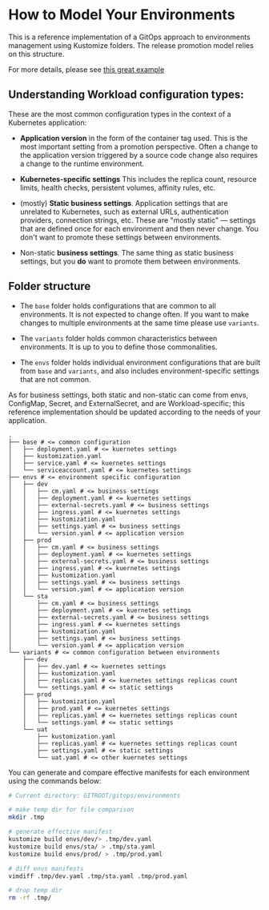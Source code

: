 # How to Model Your Environments

This is a reference implementation of a GitOps approach to environments management using Kustomize folders. The release
promotion model relies on this structure.

For more details, please see [this great example](
https://github.com/kostis-codefresh/gitops-environment-promotion)

## Understanding Workload configuration types:

These are the most common configuration types in the context of a Kubernetes application:

* **Application version** in the form of the container tag used.
  This is the most important setting from a promotion perspective.
  Often a change to the application version triggered by a source code change also requires a
  change to the runtime environment.

* **Kubernetes-specific settings** This includes the replica count, resource limits, health checks, persistent volumes,
  affinity rules, etc.

* (mostly) **Static business settings**.
  Application settings that are unrelated to Kubernetes, such as external URLs, authentication providers, connection
  strings, etc. These are "mostly static" — settings that are defined once for each environment and then never change.
  You don't want to promote these settings between environments.

* Non-static **business settings**.
  The same thing as static business settings, but you **do** want to promote them between environments.

## Folder structure

* The `base` folder holds configurations that are common to all environments.
  It is not expected to change often.
  If you want to make changes to multiple environments at the same time please use `variants`.

* The `variants` folder holds common characteristics between environments.
  It is up to you to define those commonalities.

* The `envs` folder holds individual environment configurations that are built from `base` and `variants`, and also
  includes
  environment-specific settings that are not common.

As for business settings, both static and non-static can come from envs, ConfigMap, Secret, and ExternalSecret, and are
Workload-specific; this reference implementation should be updated according to the needs of your application.

```
.
├── base # <= common configuration
│   ├── deployment.yaml # <= kuernetes settings
│   ├── kustomization.yaml
│   ├── service.yaml # <= kuernetes settings
│   └── serviceaccount.yaml # <= kuernetes settings
├── envs # <= environment specific configuration
│   ├── dev
│   │   ├── cm.yaml # <= business settings
│   │   ├── deployment.yaml # <= kuernetes settings
│   │   ├── external-secrets.yaml # <= business settings
│   │   ├── ingress.yaml # <= kuernetes settings
│   │   ├── kustomization.yaml
│   │   ├── settings.yaml # <= business settings
│   │   └── version.yaml # <= application version 
│   ├── prod
│   │   ├── cm.yaml # <= business settings
│   │   ├── deployment.yaml # <= kuernetes settings
│   │   ├── external-secrets.yaml # <= business settings
│   │   ├── ingress.yaml # <= kuernetes settings
│   │   ├── kustomization.yaml
│   │   ├── settings.yaml # <= business settings
│   │   └── version.yaml # <= application version
│   └── sta
│       ├── cm.yaml # <= business settings
│       ├── deployment.yaml # <= kuernetes settings
│       ├── external-secrets.yaml # <= business settings
│       ├── ingress.yaml # <= kuernetes settings
│       ├── kustomization.yaml
│       ├── settings.yaml # <= business settings
│       └── version.yaml # <= application version
└── variants # <= common configuration between environments
    ├── dev
    │   ├── dev.yaml # <= kuernetes settings
    │   ├── kustomization.yaml
    │   ├── replicas.yaml # <= kuernetes settings replicas count
    │   └── settings.yaml # <= static settings
    ├── prod
    │   ├── kustomization.yaml
    │   ├── prod.yaml # <= kuernetes settings
    │   ├── replicas.yaml # <= kuernetes settings replicas count
    │   └── settings.yaml # <= static settings
    └── uat
        ├── kustomization.yaml
        ├── replicas.yaml # <= kuernetes settings replicas count
        ├── settings.yaml # <= static settings
        └── uat.yaml # <= other kuernetes settings

```

You can generate and compare effective manifests for each environment using the commands below:

```bash
# Current directory: GITROOT/gitops/environments

# make temp dir for file comparison
mkdir .tmp

# generate effective manifest
kustomize build envs/dev/> .tmp/dev.yaml
kustomize build envs/sta/ > .tmp/sta.yaml
kustomize build envs/prod/ > .tmp/prod.yaml

# diff envs manifests
vimdiff .tmp/dev.yaml .tmp/sta.yaml .tmp/prod.yaml

# drop temp dir
rm -rf .tmp/
```

